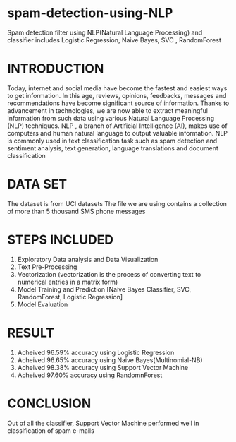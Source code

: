 # spam-detection-using-NLP

Spam detection filter using NLP(Natural Language Processing) and classifier includes Logistic Regression, Naive Bayes, SVC , RandomForest

# INTRODUCTION
Today, internet and social media have become the fastest and easiest ways to get information. In this age, reviews, opinions, feedbacks, messages and recommendations have become significant source of information. Thanks to advancement in technologies, we are now able to extract meaningful information from such data using various Natural Language Processing (NLP) techniques. NLP , a branch of Artificial Intelligence (AI), makes use of computers and human natural language to output valuable information. NLP is commonly used in text classification task such as spam detection and sentiment analysis, text generation, language translations and document classification


# DATA SET
The dataset is from UCI datasets The file we are using contains a collection of more than 5 thousand SMS phone messages

# STEPS INCLUDED

1. Exploratory Data analysis and Data Visualization
2. Text Pre-Processing
3. Vectorization (vectorization is the process of converting text to numerical entries in a matrix form)
4. Model Training and Prediction [Naive Bayes Classifier, SVC, RandomForest, Logistic Regression]
5. Model Evaluation

# RESULT
1. Acheived 96.59% accuracy using Logistic Regression
2. Acheived 96.65% accuracy using Naive Bayes(Multinomial-NB)
3. Acheived 98.38% accuracy using Support Vector Machine
4. Acheived 97.60% accuracy using RandomnForest

# CONCLUSION
Out of all the classifier, Support Vector Machine performed well in classification of spam e-mails
